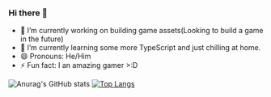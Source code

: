 ### Hi there 👋

- 🔭 I’m currently working on building game assets(Looking to build a game in the future)
- 🌱 I’m currently learning some more TypeScript and just chilling at home.
- 😄 Pronouns: He/Him
- ⚡ Fun fact: I an amazing gamer >:D

![Anurag's GitHub stats](https://github-readme-stats.vercel.app/api?username=LiamTL&theme=gradient&show_icons=true)     [![Top Langs](https://github-readme-stats.vercel.app/api/top-langs/?username=LiamTL&theme=gradient&layout=compact)](https://github.com/anuraghazra/github-readme-stats)

